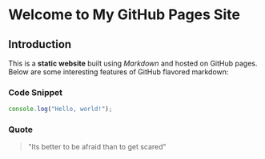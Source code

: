# Welcome to My GitHub Pages Site

## Introduction
This is a **static website** built using *Markdown* and hosted on GitHub pages. Below are some interesting features of GitHub flavored markdown:

### Code Snippet
```javascript
console.log("Hello, world!");
```
### Quote
> "Its better to be afraid than to get scared"
